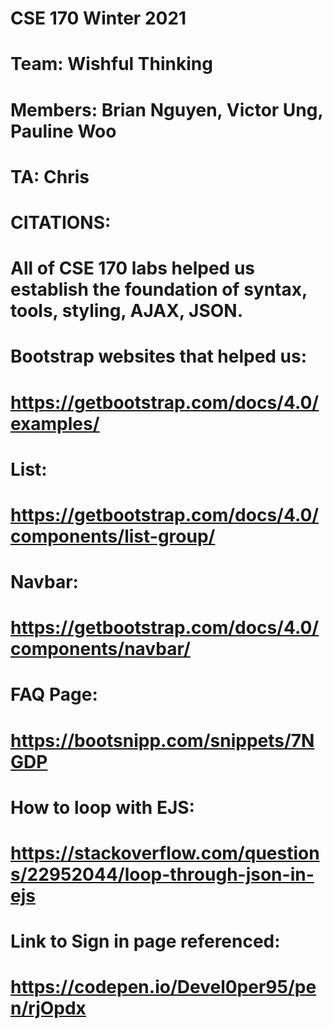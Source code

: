 # CSE 170 Winter 2021
# Team: Wishful Thinking
# Members: Brian Nguyen, Victor Ung, Pauline Woo
# TA: Chris
#
# CITATIONS:
# All of CSE 170 labs helped us establish the foundation of syntax, tools, styling, AJAX, JSON.
# 
# Bootstrap websites that helped us:
# https://getbootstrap.com/docs/4.0/examples/
# 
# List:
# https://getbootstrap.com/docs/4.0/components/list-group/
#
# Navbar:
# https://getbootstrap.com/docs/4.0/components/navbar/
#
# FAQ Page:
# https://bootsnipp.com/snippets/7NGDP
#
# How to loop with EJS:
# https://stackoverflow.com/questions/22952044/loop-through-json-in-ejs
#
# Link to Sign in page referenced:
# https://codepen.io/Devel0per95/pen/rjOpdx
#